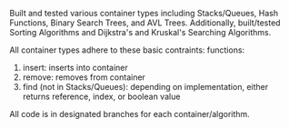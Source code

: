 Built and tested various container types including Stacks/Queues, Hash Functions, Binary Search Trees, and AVL Trees.
Additionally, built/tested Sorting Algorithms and Dijkstra's and Kruskal's Searching Algorithms.


All container types adhere to these basic contraints:
functions: 
  1. insert: inserts into container
  2. remove: removes from container
  3. find (not in Stacks/Queues): depending on implementation, either returns reference, index, or boolean value

All code is in designated branches for each container/algorithm.
